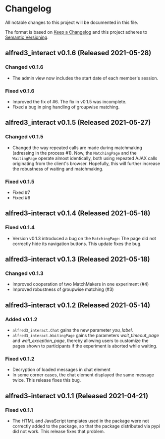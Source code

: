 # Changelog

All notable changes to this project will be documented in this file.

The format is based on [Keep a Changelog](https://keepachangelog.com/en/)
and this project adheres to [Semantic Versioning](https://semver.org/spec/v2.0.0.html).

## alfred3_interact v0.1.6 (Released 2021-05-28)

### Changed v0.1.6

- The admin view now includes the start date of each member's session.

### Fixed v0.1.6

- Improved the fix of #6. The fix in v0.1.5 was incomplete.
- Fixed a bug in ping handling of groupwise matching.


## alfred3_interact v0.1.5 (Released 2021-05-27)

### Changed v0.1.5

- Changed the way repeated calls are made during matchmaking (adressing in the process #1). Now, the `MatchingPage` and the `WaitingPage` operate almost identically, both using repeated AJAX calls originating from the client's browser. Hopefully, this will further increase the robustness of waiting and matchmaking.

### Fixed v0.1.5

- Fixed #7
- Fixed #6


## alfred3-interact v0.1.4 (Released 2021-05-18)

### Fixed v0.1.4

- Version v0.1.3 introduced a bug on the `MatchingPage`: The page did not 
  correctly hide its navigation buttons. This update fixes the bug.

## alfred3-interact v0.1.3 (Released 2021-05-18)

### Changed v0.1.3

- Improved cooperation of two MatchMakers in one experiment (#4)
- Improved robustness of groupwise matching (#3)

## alfred3-interact v0.1.2 (Released 2021-05-14)

### Added v0.1.2

- `alfred3_interact.Chat` gains the new parameter *you_label*.
- `alfred3_interact.WaitingPage` gains the parameters *wait_timeout_page*
  and *wait_exception_page*, thereby allowing users to customize the
  pages shown to participants if the experiment is aborted while waiting.

### Fixed v0.1.2

- Decryption of loaded messages in chat element
- In some corner cases, the chat element displayed the same message
  twice. This release fixes this bug.

## alfred3-interact v0.1.1 (Released 2021-04-21)

### Fixed v0.1.1

- The HTML and JavaScript templates used in the package were not correctly
  added to the package, so that the package distributed via pypi did
  not work. This release fixes that problem.